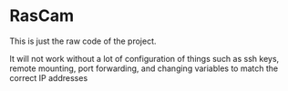# RasCam

This is just the raw code of the project.

It will not work without a lot of configuration of things
such as ssh keys, remote mounting, port forwarding, and changing variables
to match the correct IP addresses
